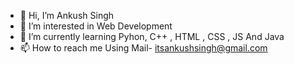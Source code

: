 - 👋 Hi, I’m Ankush Singh
- 👀 I’m interested in Web Development 
- 🌱 I’m currently learning Pyhon, C++ , HTML , CSS , JS And Java
- 📫 How to reach me Using Mail- itsankushsingh@gmail.com

<!---
itsankushsingh/itsankushsingh is a ✨ special ✨ repository because its `README.md` (this file) appears on your GitHub profile.
You can click the Preview link to take a look at your changes.
--->
